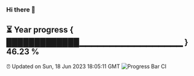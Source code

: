 ### Hi there 👋
⏳ Year progress { █████████████▁▁▁▁▁▁▁▁▁▁▁▁▁▁▁▁▁ } 46.23 %
---
⏰ Updated on Sun, 18 Jun 2023 18:05:11 GMT
![Progress Bar CI](https://github.com/Moyi321/Moyi321/workflows/Progress%20Bar%20CI/badge.svg)
